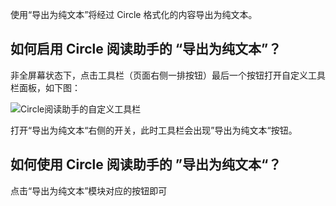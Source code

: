 使用“导出为纯文本”将经过 Circle 格式化的内容导出为纯文本。

如何启用 Circle 阅读助手的 “导出为纯文本”？
---------------------------

非全屏幕状态下，点击工具栏（页面右侧一排按钮）最后一个按钮打开自定义工具栏面板，如下图：

![Circle阅读助手的自定义工具栏](/sites/default/files/toolset.png)

打开“导出为纯文本“右侧的开关，此时工具栏会出现”导出为纯文本“按钮。

如何使用 Circle 阅读助手的 ”导出为纯文本“？
---------------------------

点击“导出为纯文本”模块对应的按钮即可